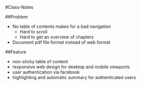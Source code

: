 #Class-Notes

##Problem
* No table of contents makes for a bad navigation
	* Hard to scroll
	* Hard to get an overview of chapters
* Document pdf file format instead of web format

##Feature
* non-sticky table of content
* responsive web design for desktop and mobile viewports
* user authentication via facebook
* highlighting and automatic summary for authenticated users
